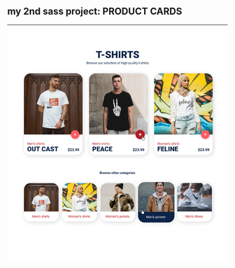 ## my 2nd sass project: PRODUCT CARDS

---

![t-shirts project demo image](./design/the-design.jpg)
